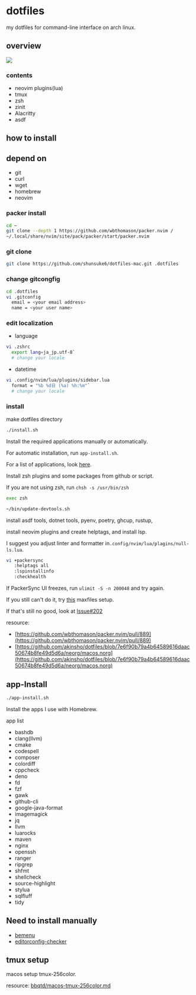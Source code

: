 # dotfiles

my dotfiles for command-line interface on arch linux.

## overview

![](https://user-images.githubusercontent.com/84017923/192322032-133ed1bd-316a-4547-9138-afbb187ec85c.png)

### contents

- neovim plugins(lua)
- tmux
- zsh
- zinit
- Alacritty
- asdf

## how to install

## depend on

- git
- curl
- wget
- homebrew
- neovim

### packer install

```bash
cd ~
git clone --depth 1 https://github.com/wbthomason/packer.nvim /
~/.local/share/nvim/site/pack/packer/start/packer.nvim
```

### git clone

```bash
git clone https://github.com/shunsuke6/dotfiles-mac.git .dotfiles
```

### change gitcongfig

```bash
cd .dotfiles
vi .gitconfig
  email = <your email address>
  name = <your user name>
```

### edit localization

- language

```bash
vi .zshrc
  export lang=ja_jp.utf-8`
  # change your locale
```

- datetime

```bash
vi .config/nvim/lua/plugins/sidebar.lua
  format = "%b %d日 (%a) %h:%m"`
  # change your locale
```

### install

make dotfiles directory

```bash
./install.sh
```

Install the required applications manually or automatically.

For automatic installation, run `app-install.sh`.

For a list of applications, look [here](#app-install).

Install zsh plugins and some packages from github or script.

If you are not using zsh, run `chsh -s /usr/bin/zsh`

```bash
exec zsh
```

```bash
~/bin/update-devtools.sh
```

install asdf tools, dotnet tools, pyenv, poetry, ghcup, rustup,

install neovim plugins and create helptags, and install lsp.

I suggest you adjust linter and formatter in`.config/nvim/lua/plagins/null-ls.lua`.

```bash
vi +packersync
   :helptags all
   :lspinstallinfo
   :checkhealth
```

If PackerSync UI freezes, run `ulimit -S -n 200048` and try again.

If you still can't do it, try
[this](https://github.com/akinsho/dotfiles/blob/7e6f90b79a4b64589616daac50674b8fe49d5d6a/neorg/macos.norg)
maxfiles setup.

If that's still no good, look at [Issue#202](https://github.com/wbthomason/packer.nvim/issues/202)

resource:

- [https://github.com/wbthomason/packer.nvim/pull/889](https://github.com/wbthomason/packer.nvim/pull/889)
- [https://github.com/akinsho/dotfiles/blob/7e6f90b79a4b64589616daac50674b8fe49d5d6a/neorg/macos.norg](https://github.com/akinsho/dotfiles/blob/7e6f90b79a4b64589616daac50674b8fe49d5d6a/neorg/macos.norg)

## app-Install

```bash
./app-install.sh
```

Install the apps I use with Homebrew.

app list

- bashdb
- clang(llvm)
- cmake
- codespell
- composer
- colordiff
- cppcheck
- deno
- fd
- fzf
- gawk
- github-cli
- google-java-format
- imagemagick
- jq
- llvm
- luarocks
- maven
- nginx
- openssh
- ranger
- ripgrep
- shfmt
- shellcheck
- source-highlight
- stylua
- sqlfluff
- tidy

## Need to install manually

- [bemenu](https://github.com/Cloudef/bemenu)
- [editorconfig-checker](https://github.com/editorconfig-checker/editorconfig-checker)

## tmux setup

macos setup tmux-256color.

resource: [bbqtd/macos-tmux-256color.md](https://gist.github.com/bbqtd/a4ac060d6f6b9ea6fe3aabe735aa9d95)
